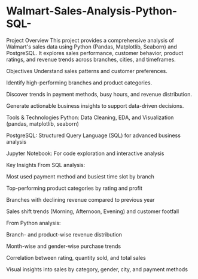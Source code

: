 # Walmart-Sales-Analysis-Python-SQL-
Project Overview
This project provides a comprehensive analysis of Walmart's sales data using Python (Pandas, Matplotlib, Seaborn) and PostgreSQL. It explores sales performance, customer behavior, product ratings, and revenue trends across branches, cities, and timeframes.

Objectives
Understand sales patterns and customer preferences.

Identify high-performing branches and product categories.

Discover trends in payment methods, busy hours, and revenue distribution.

Generate actionable business insights to support data-driven decisions.

Tools & Technologies
Python: Data Cleaning, EDA, and Visualization (pandas, matplotlib, seaborn)

PostgreSQL: Structured Query Language (SQL) for advanced business analysis

Jupyter Notebook: For code exploration and interactive analysis

Key Insights
From SQL analysis:

Most used payment method and busiest time slot by branch

Top-performing product categories by rating and profit

Branches with declining revenue compared to previous year

Sales shift trends (Morning, Afternoon, Evening) and customer footfall

From Python analysis:

Branch- and product-wise revenue distribution

Month-wise and gender-wise purchase trends

Correlation between rating, quantity sold, and total sales

Visual insights into sales by category, gender, city, and payment methods
